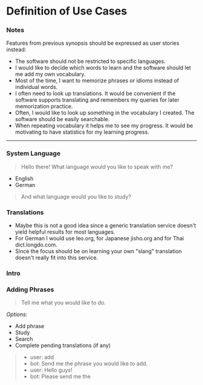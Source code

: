 Definition of Use Cases
=======================

### Notes

Features from previous synopsis should be expressed as user stories instead:

-	The software should not be restricted to specific languages.
-	I would like to decide which words to learn and the software should let me add my own vocabulary.
-	Most of the time, I want to memorize phrases or idioms instead of individual words.
-	I often need to look up translations. It would be convenient if the software supports translating and remembers my queries for later memorization practice.
-	Often, I would like to look up something in the vocabulary I created. The software should be easily searchable.
-	When repeating vocabulary it helps me to see my progress. It would be motivating to have statistics for my learning progress.

---

### System Language

> Hello there! What language would you like to speak with me?

-	English
-	German

> And what language would you like to study?

### Translations

-	Maybe this is not a good idea since a generic translation service doesn't yield helpful results for most languages.
-	For German I would use leo.org, for Japanese jisho.org and for Thai dict.longdo.com.
-	Since the focus should be on learning your own "slang" translation doesn't really fit into this service.

### Intro

### Adding Phrases

> Tell me what you would like to do.

*Options:*

-	Add phrase
-	Study
-	Search
-	Complete pending translations (if any)

> -	user: add
> -	bot: Send me the phrase you would like to add.
> -	user: Hello guys!
> -	bot: Please send me the
